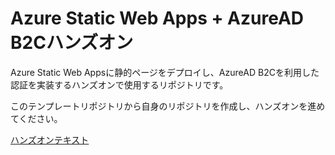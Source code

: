 # Azure Static Web Apps + AzureAD B2Cハンズオン

Azure Static Web Appsに静的ページをデプロイし、AzureAD B2Cを利用した認証を実装するハンズオンで使用するリポジトリです。

このテンプレートリポジトリから自身のリポジトリを作成し、ハンズオンを進めてください。

[ハンズオンテキスト](https://xxxxxxxxx/)

